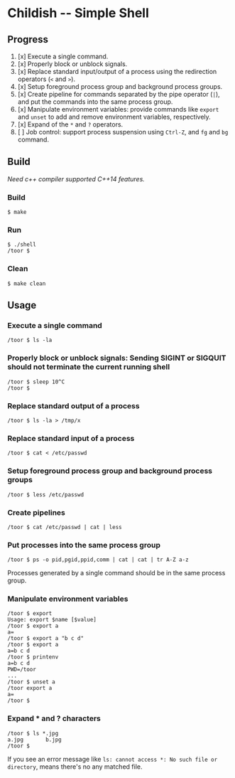 # Childish -- Simple Shell

## Progress

1. [x] Execute a single command.
2. [x] Properly block or unblock signals.
3. [x] Replace standard input/output of a process using the redirection operators (`<` and `>`).
4. [x] Setup foreground process group and background process groups.
5. [x] Create pipeline for commands separated by the pipe operator (`|`), and put the commands into the same process group.
6. [x] Manipulate environment variables: provide commands like `export` and `unset` to add and remove environment variables, respectively.
7. [x] Expand of the `*` and `?` operators.
8. [ ] Job control: support process suspension using `Ctrl-Z`, and `fg` and `bg` command.

## Build

*Need c++ compiler supported C++14 features.*

### Build

```
$ make
```

### Run

```
$ ./shell
/toor $ 
```

### Clean

```
$ make clean
```

## Usage

### Execute a single command

```
/toor $ ls -la
```

### Properly block or unblock signals: Sending SIGINT or SIGQUIT should not terminate the current running shell

```
/toor $ sleep 10^C
/toor $
```

### Replace standard output of a process

```
/toor $ ls -la > /tmp/x
```


### Replace standard input of a process

```
/toor $ cat < /etc/passwd
```

### Setup foreground process group and background process groups

```
/toor $ less /etc/passwd
```

### Create pipelines

```
/toor $ cat /etc/passwd | cat | less
```

### Put processes into the same process group

```
/toor $ ps -o pid,pgid,ppid,comm | cat | cat | tr A-Z a-z
```

Processes generated by a single command should be in the same process group.

### Manipulate environment variables

```
/toor $ export
Usage: export $name [$value]
/toor $ export a
a=
/toor $ export a "b c d"
/toor $ export a
a=b c d
/toor $ printenv
a=b c d
PWD=/toor
...
/toor $ unset a
/toor export a
a=
/toor $ 
```

### Expand * and ? characters

```
/toor $ ls *.jpg
a.jpg       b.jpg
/toor $ 
```

If you see an error message like `ls: cannot access *: No such file or directory`, means there's no any matched file.
